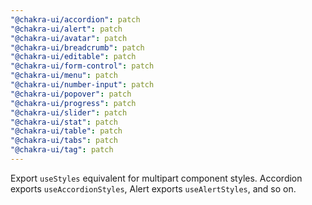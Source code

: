 ```yaml
---
"@chakra-ui/accordion": patch
"@chakra-ui/alert": patch
"@chakra-ui/avatar": patch
"@chakra-ui/breadcrumb": patch
"@chakra-ui/editable": patch
"@chakra-ui/form-control": patch
"@chakra-ui/menu": patch
"@chakra-ui/number-input": patch
"@chakra-ui/popover": patch
"@chakra-ui/progress": patch
"@chakra-ui/slider": patch
"@chakra-ui/stat": patch
"@chakra-ui/table": patch
"@chakra-ui/tabs": patch
"@chakra-ui/tag": patch
---
```


Export `useStyles` equivalent for multipart component styles. Accordion exports
`useAccordionStyles`, Alert exports `useAlertStyles`, and so on.
